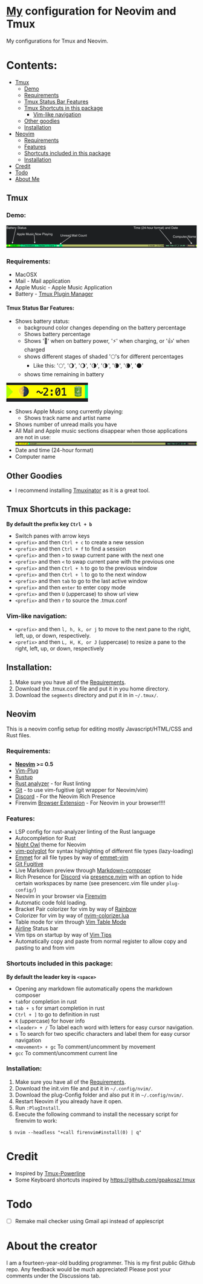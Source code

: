# [My](#about) configuration for Neovim and Tmux
  My configurations for Tmux and Neovim.

  # Contents:

  * [Tmux](#tmux)
    * [Demo](#demo)
    * [Requirements](#requirements-tmux)
    * [Tmux Status Bar Features](#tmux-status-bar-features)
    * [Tmux Shortcuts in this package](#tmux-shortcuts-in-this-package)
      * [Vim-like navigation](#vim-like-navigation)
    * [Other goodies](#other-goodies)
    * [Installation](#tmux-installation)
  * [Neovim](#neovim)
    * [Requirements](#requirements-neovim)
    * [Features](#features-neovim)
    * [Shortcuts included in this package](#neovim-shortcuts-in-this-package)
    * [Installation](#neovim-installation)
  * [Credit](#credit)
  * [Todo](#todo)
  * [About Me](#about)

  ## <a name="tmux">Tmux</a>
  ### <a name="demo">Demo:</a>
  ![Tmux Status Bar image](images/tmux-status-bar-demo.png)
  ### <a name="requirements-tmux"></a> Requirements:
  * MacOSX
  * Mail - Mail application
  * Apple Music - Apple Music Application
  * Battery - <a href="https://github.com/tmux-plugins/tpm" target="_blank">Tmux Plugin Manager</a>

  #### <a name="tmux-status-bar-features">Tmux Status Bar Features:</a>
  * Shows battery status:
    * background color changes depending on the battery percentage
    * Shows battery percentage
    * Shows '🔋' when on battery power, '⚡' when charging, or '👍' when charged
    * shows different stages of shaded '🌕's for different percentages
      * Like this: '🌕', '🌖', '🌖', '🌗', '🌗', '🌘', '🌘', '🌑'
    * shows time remaining in battery

  ![Tmux Status Bar with drained battery power](images/tmux-status-bar-drained.png)
  * Shows Apple Music song currently playing:
    * Shows track name and artist name
  * Shows number of unread mails you have
  * All Mail and Apple music sections disappear when those applications are not in use:
  ![Tmux Status Bar with no sections](images/tmux-status-bar-no-sections.png)
  * Date and time (24-hour format)
  * Computer name

  ## <a name="other-goodies"></a> Other Goodies
  * I recommend installing <a href="https://github.com/tmuxinator/tmuxinator" target="_blank">Tmuxinator</a> as it is a great tool.

  ## <a name="tmux-shortcuts-in-this-package">Tmux Shortcuts in this package:</a>
**By default the prefix key ``Ctrl + b``**
  * Switch panes with arrow keys
  * ``<prefix>`` and then ``Ctrl + c`` to create a new session
  * ``<prefix>`` and then ``Ctrl + f`` to find a session
  * ``<prefix>`` and then ``>`` to swap current pane with the next one
  * ``<prefix>`` and then ``<`` to swap current pane with the previous one
  * ``<prefix>`` and then ``Ctrl + h`` to go to the previous window
  * ``<prefix>`` and then ``Ctrl + l`` to go to the next window
  * ``<prefix>`` and then ``tab`` to go to the last active window
  * ``<prefix>`` and then ``enter`` to enter copy mode
  * ``<prefix>`` and then ``U`` (uppercase) to show url view
  * ``<prefix>`` and then ``r`` to source the .tmux.conf

  ### <a name="vim-like-navigation">Vim-like navigation:</a>
  * ``<prefix>`` and then ``l, h, k, or j`` to move to the next pane to the right, left, up, or down, respectively.
  * ``<prefix>`` and then ``L, H, K, or J`` (uppercase) to resize a pane to the right, left, up, or down, respectively

  ## <a name="tmux-installation">Installation:</a>
  1. Make sure you have all of the [Requirements](#requirements-tmux).
  1. Download the .tmux.conf file and put it in you home directory.
  2. Download the ``segments`` directory and put it in in ``~/.tmux/``.

  ## <a name="neovim">Neovim</a>
  This is a neovim config setup for editing mostly Javascript/HTML/CSS and Rust files.

  ### <a name="requirements-neovim"></a> Requirements:
  * **<a href="https://neovim.io/" target="_blank">Neovim</a> >= 0.5**
  * <a href="https://github.com/junegunn/vim-plug" target="_blank">Vim-Plug</a>
  * <a href="https://rustup.rs" target="_blank">Rustup</a>
  * <a href="https://rust-analyzer.github.io/manual.html#rust-analyzer-language-server-binary" target="_blank">Rust analyzer</a> - for Rust linting
  * <a href="https://git-scm.com/downloads" target="_blank">Git</a> - to use vim-fugitive (git wrapper for Neovim/vim)
  * <a href="https://discord.com/" target="_blank">Discord</a> - For the Neovim Rich Presence
  * Firenvim <a href="https://chrome.google.com/webstore/detail/firenvim/egpjdkipkomnmjhjmdamaniclmdlobbo" target="_blank">Browser Extension</a> - For Neovim in your browser!!!!

  ### <a name="features-neovim">Features:</a>
  * LSP config for rust-analyzer linting of the Rust language
  * Autocompletion for Rust
  * <a href="https://github.com/haishanh/night-owl.vim" target = "_blank">Night Owl</a> theme for Neovim
  * <a href="https://github.com/sheerun/vim-polyglot" target="_blank" >vim-polyglot</a> for syntax highlighting of different file types (lazy-loading)
  * <a href="https://www.emmet.io/" target="_blank">Emmet</a> for all file types by way of <a href="https://github.com/mattn/emmet-vim" target="_blank">emmet-vim</a>
  * <a href="https://github.com/tpope/vim-fugitive" target="_blank">Git Fugitive</a>
  * Live Markdown preview through <a href="https://github.com/euclio/vim-markdown-composer" target="_blank">Markdown-composer</a>
  * Rich Presence for <a href="https://discord.com/" target="_blank">Discord</a> via <a href="https://github.com/andweeb/presence.nvim" target="_blank">presence.nvim</a> with an option to hide certain workspaces by name (see presencerc.vim file under ``plug-config/``)
  * Neovim in your browser via <a href="https://github.com/glacambre/firenvim" target="_blank">Firenvim</a>
  * Automatic code fold loading.
  * Bracket Pair colorizer for vim by way of <a href="https://github.com/luochen1990/rainbow" target="_blank">Rainbow</a>
  * Colorizer for vim by way of <a href="https://github.com/norcalli/nvim-colorizer.lua" target="_blank">nvim-colorizer.lua</a>
  * Table mode for vim through <a href="https://github.com/dhruvasagar/vim-table-mode" target="_blank">Vim Table Mode</a>
  * <a href="https://github.com/vim-airline/vim-airline" target="_blank">Airline</a> Status bar
  * Vim tips on startup by way of <a href="https://github.com/michaelb/vim-tips" target="_blank">Vim Tips</a>
  * Automatically copy and paste from normal register to allow copy and pasting to and from vim

  ### <a name="neovim-shortcuts-in-this-package">Shortcuts included in this package:</a>
  **By default the leader key is ``<space>``**
  * Opening any markdown file automatically opens the markdown composer
  * ``tab``for completion in rust
  * ``tab + s`` for smart completion in rust
  * ``Ctrl + ]`` to go to definition in rust
  * ``K`` (uppercase) for hover info
  * ``<leader> + /`` To label each word with letters for easy cursor navigation.
  * ``s`` To search for two specific characters and label them for easy cursor navigation
  * ``<movement> + gc`` To comment/uncomment by movement
  * ``gcc`` To comment/uncomment current line

  ### <a name="neovim-installation">Installation:</a>
  1. Make sure you have all of the [Requirements](#requirements-neovim).
  2. Download the init.vim file and put it in ``~/.config/nvim/``.
  3. Download the plug-Config folder and also put it in ``~/.config/nvim/``.
  4. Restart Neovim if you already have it open.
  5. Run ``:PlugInstall``.
  6. Execute the following command to install the necessary script for firenvim to work:
   ``` 
    $ nvim --headless "+call firenvim#install(0) | q"
   ```

  # <a name="credit">Credit</a>
  * Inspired by <a href="https://github.com/erikw/tmux-powerline" target="_blank">Tmux-Powerline</a>
  * Some Keyboard shortcuts inspired by <a href="https://github.com/gpakosz/.tmux" target="_blank">https://github.com/gpakosz/.tmux</a>

  # <a name="todo">Todo</a>
  - [ ] Remake mail checker using Gmail api instead of applescript
  # <a name="about">About the creator</a>
  I am a fourteen-year-old budding programmer. This is my first public Github repo. Any feedback would be much appreciated! Please post your comments under the Discussions tab.
